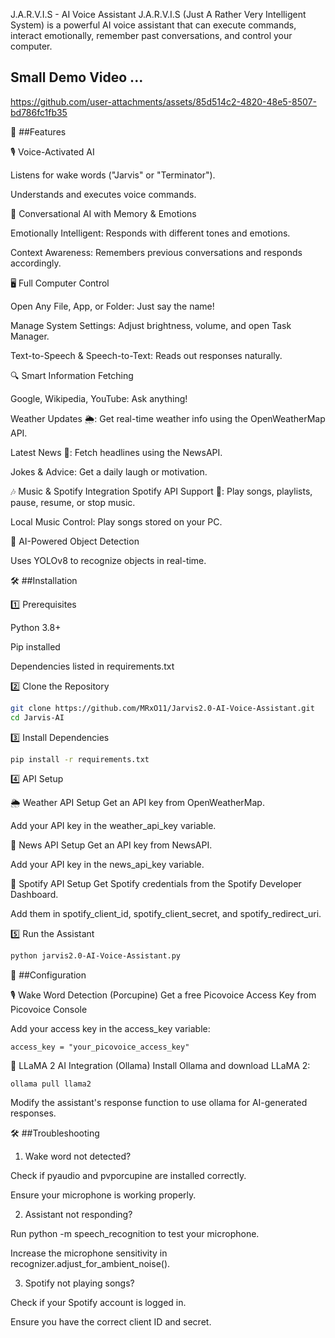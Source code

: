 J.A.R.V.I.S - AI Voice Assistant
J.A.R.V.I.S (Just A Rather Very Intelligent System) is a powerful AI voice assistant that can execute commands, interact emotionally, remember past conversations, and control your computer.

## Small Demo Video ...   

https://github.com/user-attachments/assets/85d514c2-4820-48e5-8507-bd786fc1fb35


🚀 ##Features

🎙 Voice-Activated AI

Listens for wake words ("Jarvis" or "Terminator").

Understands and executes voice commands.


🧠 Conversational AI with Memory & Emotions

Emotionally Intelligent: Responds with different tones and emotions.

Context Awareness: Remembers previous conversations and responds accordingly.


🖥 Full Computer Control

Open Any File, App, or Folder: Just say the name!

Manage System Settings: Adjust brightness, volume, and open Task Manager.

Text-to-Speech & Speech-to-Text: Reads out responses naturally.


🔍 Smart Information Fetching

Google, Wikipedia, YouTube: Ask anything!

Weather Updates 🌦: Get real-time weather info using the OpenWeatherMap API.

Latest News 📰: Fetch headlines using the NewsAPI.

Jokes & Advice: Get a daily laugh or motivation.

🎶 Music & Spotify Integration
Spotify API Support 🎵: Play songs, playlists, pause, resume, or stop music.

Local Music Control: Play songs stored on your PC.


🎯 AI-Powered Object Detection

Uses YOLOv8 to recognize objects in real-time.


🛠 ##Installation

1️⃣ Prerequisites

Python 3.8+

Pip installed

Dependencies listed in requirements.txt

2️⃣ Clone the Repository
```bash
git clone https://github.com/MRxO11/Jarvis2.0-AI-Voice-Assistant.git
cd Jarvis-AI
```

3️⃣ Install Dependencies
```bash
pip install -r requirements.txt
```

4️⃣ API Setup

🌦 Weather API Setup
Get an API key from OpenWeatherMap.

Add your API key in the weather_api_key variable.

📰 News API Setup
Get an API key from NewsAPI.

Add your API key in the news_api_key variable.

🎵 Spotify API Setup
Get Spotify credentials from the Spotify Developer Dashboard.

Add them in spotify_client_id, spotify_client_secret, and spotify_redirect_uri.

5️⃣ Run the Assistant
```bash
python jarvis2.0-AI-Voice-Assistant.py
```

🔧 ##Configuration

🎙 Wake Word Detection (Porcupine)
Get a free Picovoice Access Key from Picovoice Console

Add your access key in the access_key variable:
```
access_key = "your_picovoice_access_key"
```

🤖 LLaMA 2 AI Integration (Ollama)
Install Ollama and download LLaMA 2:
```
ollama pull llama2
```
Modify the assistant's response function to use ollama for AI-generated responses.

🛠 ##Troubleshooting

1. Wake word not detected?

Check if pyaudio and pvporcupine are installed correctly.

Ensure your microphone is working properly.

2. Assistant not responding?

Run python -m speech_recognition to test your microphone.

Increase the microphone sensitivity in recognizer.adjust_for_ambient_noise().

3. Spotify not playing songs?

Check if your Spotify account is logged in.

Ensure you have the correct client ID and secret.

